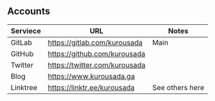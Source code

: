 ## Accounts

 | Serviece | URL                           | Notes |
 |----------|-------------------------------|-|
 | GitLab   | https://gitlab.com/kurousada  | Main |
 | GitHub   | https://github.com/kurousada  | |
 | Twitter  | https://twitter.com/kurousada | |
 | Blog     | https://www.kurousada.ga      | |
 | Linktree | https://linktr.ee/kurousada   | See others here |
